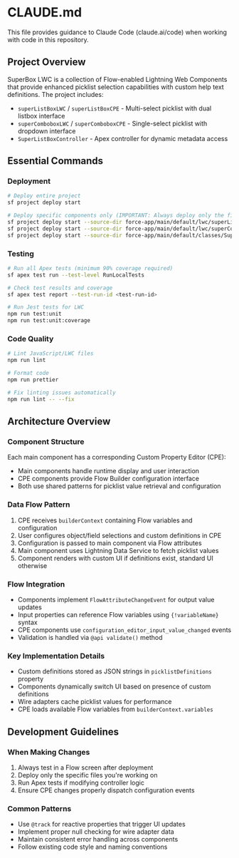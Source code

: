 # CLAUDE.md

This file provides guidance to Claude Code (claude.ai/code) when working with code in this repository.

## Project Overview

SuperBox LWC is a collection of Flow-enabled Lightning Web Components that provide enhanced picklist selection capabilities with custom help text definitions. The project includes:

- `superListBoxLWC` / `superListBoxCPE` - Multi-select picklist with dual listbox interface
- `superComboboxLWC` / `superComboboxCPE` - Single-select picklist with dropdown interface
- `SuperListBoxController` - Apex controller for dynamic metadata access

## Essential Commands

### Deployment
```bash
# Deploy entire project
sf project deploy start

# Deploy specific components only (IMPORTANT: Always deploy only the files being worked on)
sf project deploy start --source-dir force-app/main/default/lwc/superListBoxLWC
sf project deploy start --source-dir force-app/main/default/lwc/superComboboxLWC
sf project deploy start --source-dir force-app/main/default/classes/SuperListBoxController.cls
```

### Testing
```bash
# Run all Apex tests (minimum 90% coverage required)
sf apex test run --test-level RunLocalTests

# Check test results and coverage
sf apex test report --test-run-id <test-run-id>

# Run Jest tests for LWC
npm run test:unit
npm run test:unit:coverage
```

### Code Quality
```bash
# Lint JavaScript/LWC files
npm run lint

# Format code
npm run prettier

# Fix linting issues automatically
npm run lint -- --fix
```

## Architecture Overview

### Component Structure
Each main component has a corresponding Custom Property Editor (CPE):
- Main components handle runtime display and user interaction
- CPE components provide Flow Builder configuration interface
- Both use shared patterns for picklist value retrieval and configuration

### Data Flow Pattern
1. CPE receives `builderContext` containing Flow variables and configuration
2. User configures object/field selections and custom definitions in CPE
3. Configuration is passed to main component via Flow attributes
4. Main component uses Lightning Data Service to fetch picklist values
5. Component renders with custom UI if definitions exist, standard UI otherwise

### Flow Integration
- Components implement `FlowAttributeChangeEvent` for output value updates
- Input properties can reference Flow variables using `{!variableName}` syntax
- CPE components use `configuration_editor_input_value_changed` events
- Validation is handled via `@api validate()` method

### Key Implementation Details
- Custom definitions stored as JSON strings in `picklistDefinitions` property
- Components dynamically switch UI based on presence of custom definitions
- Wire adapters cache picklist values for performance
- CPE loads available Flow variables from `builderContext.variables`

## Development Guidelines

### When Making Changes
1. Always test in a Flow screen after deployment
2. Deploy only the specific files you're working on
3. Run Apex tests if modifying controller logic
4. Ensure CPE changes properly dispatch configuration events

### Common Patterns
- Use `@track` for reactive properties that trigger UI updates
- Implement proper null checking for wire adapter data
- Maintain consistent error handling across components
- Follow existing code style and naming conventions